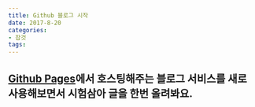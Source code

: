 ```yaml
---
title: Github 블로그 시작
date: 2017-8-20
categories:
- 잡것
tags:
---
```


[Github Pages](https://pages.github.com/ "Github Pages")에서 호스팅해주는 블로그 서비스를 새로 사용해보면서 시험삼아 글을 한번 올려봐요.
---
